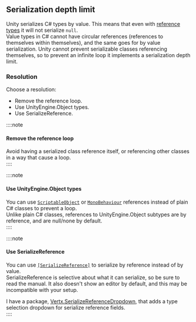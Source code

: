 ## Serialization depth limit
Unity serializes C# types by value. This means that even with [reference types](../../Value%20And%20Reference%20Types.md#reference-types) it will not serialize `null`.  
Value types in C# cannot have circular references (references to themselves within themselves), and the same goes for by value serialization. Unity cannot prevent serializable classes referencing themselves, so to prevent an infinite loop it implements a serialization depth limit.

### Resolution
Choose a resolution:
- Remove the reference loop.
- Use UnityEngine.Object types.
- Use SerializeReference.

::::note  
#### Remove the reference loop
Avoid having a serialized class reference itself, or referencing other classes in a way that cause a loop.  
::::  

::::note
#### Use UnityEngine.Object types
You can use [`ScriptableObject`](https://docs.unity3d.com/Manual/class-ScriptableObject.html) or [`MonoBehaviour`](https://docs.unity3d.com/Manual/class-MonoBehaviour.html) references instead of plain C# classes to prevent a loop.  
Unlike plain C# classes, references to UnityEngine.Object subtypes are by reference, and are null/none by default.  
::::  

::::note
#### Use SerializeReference
You can use [`[SerializeReference]`](https://docs.unity3d.com/ScriptReference/SerializeReference.html) to serialize by reference instead of by value.  
SerializeReference is selective about what it can serialize, so be sure to read the manual. It also doesn't show an editor by default, and this may be incompatible with your setup.  

I have a package, [Vertx.SerializeReferenceDropdown](https://github.com/vertxxyz/Vertx.SerializeReferenceDropdown), that adds a type selection dropdown for serialize reference fields.  
::::  